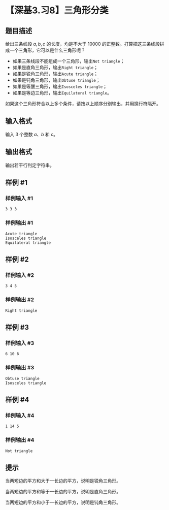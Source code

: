 # 【深基3.习8】三角形分类

## 题目描述

给出三条线段 $a,b,c$ 的长度，均是不大于 $10000$ 的正整数。打算把这三条线段拼成一个三角形，它可以是什么三角形呢？

- 如果三条线段不能组成一个三角形，输出`Not triangle`；
- 如果是直角三角形，输出`Right triangle`；
- 如果是锐角三角形，输出`Acute triangle`；
- 如果是钝角三角形，输出`Obtuse triangle`；
- 如果是等腰三角形，输出`Isosceles triangle`；
- 如果是等边三角形，输出`Equilateral triangle`。

如果这个三角形符合以上多个条件，请按以上顺序分别输出，并用换行符隔开。

## 输入格式

输入 3 个整数 $a$、$b$ 和 $c$。

## 输出格式

输出若干行判定字符串。

## 样例 #1

### 样例输入 #1

```
3 3 3
```

### 样例输出 #1

```
Acute triangle
Isosceles triangle
Equilateral triangle
```

## 样例 #2

### 样例输入 #2

```
3 4 5
```

### 样例输出 #2

```
Right triangle
```

## 样例 #3

### 样例输入 #3

```
6 10 6
```

### 样例输出 #3

```
Obtuse triangle
Isosceles triangle
```

## 样例 #4

### 样例输入 #4

```
1 14 5
```

### 样例输出 #4

```
Not triangle
```

## 提示

当两短边的平方和大于一长边的平方，说明是锐角三角形。

当两短边的平方和等于一长边的平方，说明是直角三角形。

当两短边的平方和小于一长边的平方，说明是钝角三角形。